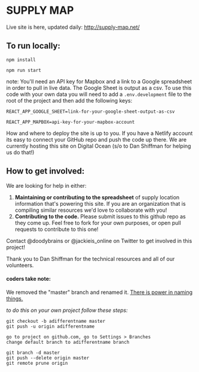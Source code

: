 # SUPPLY MAP

Live site is here, updated daily: http://supply-map.net/

## To run locally:

`npm install`

`npm run start`

note: You'll need an API key for Mapbox and a link to a Google spreadsheet in order to pull in live data. The Google Sheet is output as a csv. To use this code with your own data you will need to add a `.env.development` file to the root of the project and then add the following keys:

```
REACT_APP_GOOGLE_SHEET=link-for-your-google-sheet-output-as-csv

REACT_APP_MAPBOX=api-key-for-your-mapbox-account
```

How and where to deploy the site is up to you. If you have a Netlify account its easy to connect your GitHub repo and push the code up there. We are currently hosting this site on Digital Ocean (s/o to Dan Shiffman for helping us do that!)

## How to get involved:

We are looking for help in either:
1. __Maintaining or contributing to the spreadsheet__ of supply location information that's powering this site. If you are an organization that is compiling similar resources we'd love to collaborate with you!
2. __Contributing to the code.__ Please submit issues to this github repo as they come up. Feel free to fork for your own purposes, or open pull requests to contribute to this one!

Contact @doodybrains or @jackieis_online on Twitter to get involved in this project!

Thank you to Dan Shiffman for the technical resources and all of our volunteers.


#### coders take note:

We removed the "master" branch and renamed it. [There is power in naming things.](https://listen.datasociety.net/episodes/race-after-technology/transcript)

*to do this on your own project follow these steps:*

```
git checkout -b adifferentname master 
git push -u origin adifferentname       

go to project on github.com, go to Settings > Branches 
change default branch to adifferentname branch

git branch -d master            
git push --delete origin master  
git remote prune origin        
```
